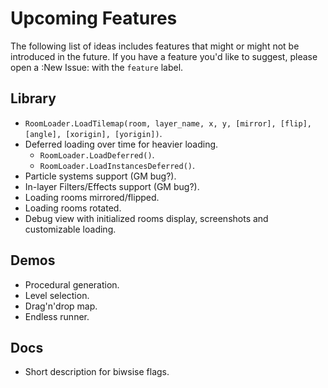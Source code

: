 # Upcoming Features

The following list of ideas includes features that might or might not be introduced in the future. If you have a feature you'd like to suggest, please open a :New Issue: with the `feature` label.

## Library
* `RoomLoader.LoadTilemap(room, layer_name, x, y, [mirror], [flip], [angle], [xorigin], [yorigin])`.
* Deferred loading over time for heavier loading.
    * `RoomLoader.LoadDeferred()`.
    * `RoomLoader.LoadInstancesDeferred()`.
* Particle systems support (GM bug?).
* In-layer Filters/Effects support (GM bug?).
* Loading rooms mirrored/flipped.
* Loading rooms rotated.
* Debug view with initialized rooms display, screenshots and customizable loading.

## Demos
* Procedural generation.
* Level selection.
* Drag'n'drop map.
* Endless runner.

## Docs
* Short description for biwsise flags.
